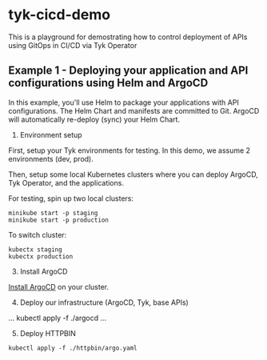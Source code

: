 # tyk-cicd-demo

This is a playground for demostrating how to control deployment of APIs using GitOps in CI/CD via Tyk Operator

## Example 1 - Deploying your application and API configurations using Helm and ArgoCD
In this example, you'll use Helm to package your applications with API configurations. The Helm Chart and manifests are committed to Git. ArgoCD will automatically re-deploy (sync) your Helm Chart.

1. Environment setup

First, setup your Tyk environments for testing. In this demo, we assume 2 environments (dev, prod).

Then, setup some local Kubernetes clusters where you can deploy ArgoCD, Tyk Operator, and the applications.

For testing, spin up two local clusters:
```
minikube start -p staging
minikube start -p production
```

To switch cluster:
```
kubectx staging
kubectx production
```

3. Install ArgoCD

[Install ArgoCD](https://argo-cd.readthedocs.io/en/stable/getting_started/) on your cluster.

4. Deploy our infrastructure (ArgoCD, Tyk, base APIs)

...
kubectl apply -f ./argocd
...

5. Deploy HTTPBIN

```
kubectl apply -f ./httpbin/argo.yaml
```
